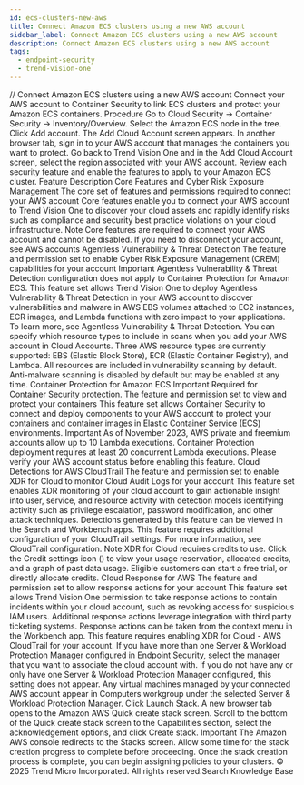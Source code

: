 ```yaml
---
id: ecs-clusters-new-aws
title: Connect Amazon ECS clusters using a new AWS account
sidebar_label: Connect Amazon ECS clusters using a new AWS account
description: Connect Amazon ECS clusters using a new AWS account
tags:
  - endpoint-security
  - trend-vision-one
---
```


/*<![CDATA[*/ $('#title').html($('meta[name=map-description]').attr('content')); /*]]>*/ Connect Amazon ECS clusters using a new AWS account Connect your AWS account to Container Security to link ECS clusters and protect your Amazon ECS containers. Procedure Go to Cloud Security → Container Security → Inventory/Overview. Select the Amazon ECS node in the tree. Click Add account. The Add Cloud Account screen appears. In another browser tab, sign in to your AWS account that manages the containers you want to protect. Go back to Trend Vision One and in the Add Cloud Account screen, select the region associated with your AWS account. Review each security feature and enable the features to apply to your Amazon ECS cluster. Feature Description Core Features and Cyber Risk Exposure Management The core set of features and permissions required to connect your AWS account Core features enable you to connect your AWS account to Trend Vision One to discover your cloud assets and rapidly identify risks such as compliance and security best practice violations on your cloud infrastructure. Note Core features are required to connect your AWS account and cannot be disabled. If you need to disconnect your account, see AWS accounts Agentless Vulnerability & Threat Detection The feature and permission set to enable Cyber Risk Exposure Management (CREM) capabilities for your account Important Agentless Vulnerability & Threat Detection configuration does not apply to Container Protection for Amazon ECS. This feature set allows Trend Vision One to deploy Agentless Vulnerability & Threat Detection in your AWS account to discover vulnerabilities and malware in AWS EBS volumes attached to EC2 instances, ECR images, and Lambda functions with zero impact to your applications. To learn more, see Agentless Vulnerability & Threat Detection. You can specify which resource types to include in scans when you add your AWS account in Cloud Accounts. Three AWS resource types are currently supported: EBS (Elastic Block Store), ECR (Elastic Container Registry), and Lambda. All resources are included in vulnerability scanning by default. Anti-malware scanning is disabled by default but may be enabled at any time. Container Protection for Amazon ECS Important Required for Container Security protection. The feature and permission set to view and protect your containers This feature set allows Container Security to connect and deploy components to your AWS account to protect your containers and container images in Elastic Container Service (ECS) environments. Important As of November 2023, AWS private and freemium accounts allow up to 10 Lambda executions. Container Protection deployment requires at least 20 concurrent Lambda executions. Please verify your AWS account status before enabling this feature. Cloud Detections for AWS CloudTrail The feature and permission set to enable XDR for Cloud to monitor Cloud Audit Logs for your account This feature set enables XDR monitoring of your cloud account to gain actionable insight into user, service, and resource activity with detection models identifying activity such as privilege escalation, password modification, and other attack techniques. Detections generated by this feature can be viewed in the Search and Workbench apps. This feature requires additional configuration of your CloudTrail settings. For more information, see CloudTrail configuration. Note XDR for Cloud requires credits to use. Click the Credit settings icon () to view your usage reservation, allocated credits, and a graph of past data usage. Eligible customers can start a free trial, or directly allocate credits. Cloud Response for AWS The feature and permission set to allow response actions for your account This feature set allows Trend Vision One permission to take response actions to contain incidents within your cloud account, such as revoking access for suspicious IAM users. Additional response actions leverage integration with third party ticketing systems. Response actions can be taken from the context menu in the Workbench app. This feature requires enabling XDR for Cloud - AWS CloudTrail for your account. If you have more than one Server & Workload Protection Manager configured in Endpoint Security, select the manager that you want to associate the cloud account with. If you do not have any or only have one Server & Workload Protection Manager configured, this setting does not appear. Any virtual machines managed by your connected AWS account appear in Computers workgroup under the selected Server & Workload Protection Manager. Click Launch Stack. A new browser tab opens to the Amazon AWS Quick create stack screen. Scroll to the bottom of the Quick create stack screen to the Capabilities section, select the acknowledgement options, and click Create stack. Important The Amazon AWS console redirects to the Stacks screen. Allow some time for the stack creation progress to complete before proceeding. Once the stack creation process is complete, you can begin assigning policies to your clusters. © 2025 Trend Micro Incorporated. All rights reserved.Search Knowledge Base